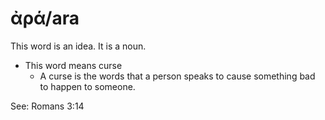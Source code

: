 # ἀρά/ara
This word is an idea. It is a noun.
* This word means curse
    * A curse is the words that a person speaks to cause something bad to happen to someone.

See: Romans 3:14
